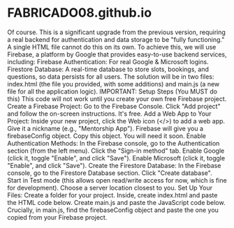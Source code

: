 # FABRICADO08.github.io

Of course. This is a significant upgrade from the previous version, requiring a real backend for authentication and data storage to be "fully functioning." A single HTML file cannot do this on its own.
To achieve this, we will use Firebase, a platform by Google that provides easy-to-use backend services, including:
Firebase Authentication: For real Google & Microsoft logins.
Firestore Database: A real-time database to store slots, bookings, and questions, so data persists for all users.
The solution will be in two files: index.html (the file you provided, with some additions) and main.js (a new file for all the application logic).
IMPORTANT: Setup Steps (You MUST do this)
This code will not work until you create your own free Firebase project.
Create a Firebase Project:
Go to the Firebase Console.
Click "Add project" and follow the on-screen instructions. It's free.
Add a Web App to Your Project:
Inside your new project, click the Web icon (</>) to add a web app.
Give it a nickname (e.g., "Mentorship App").
Firebase will give you a firebaseConfig object. Copy this object. You will need it soon.
Enable Authentication Methods:
In the Firebase console, go to the Authentication section (from the left menu).
Click the "Sign-in method" tab.
Enable Google (click it, toggle "Enable", and click "Save").
Enable Microsoft (click it, toggle "Enable", and click "Save").
Create the Firestore Database:
In the Firebase console, go to the Firestore Database section.
Click "Create database".
Start in Test mode (this allows open read/write access for now, which is fine for development).
Choose a server location closest to you.
Set Up Your Files:
Create a folder for your project.
Inside, create index.html and paste the HTML code below.
Create main.js and paste the JavaScript code below.
Crucially, in main.js, find the firebaseConfig object and paste the one you copied from your Firebase project.